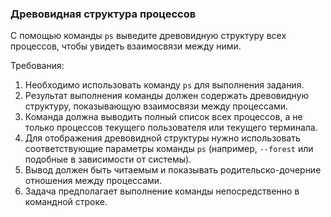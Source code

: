 
### Древовидная структура процессов

С помощью команды `ps` выведите древовидную структуру всех процессов, чтобы увидеть взаимосвязи между ними.

Требования:
1. Необходимо использовать команду `ps` для выполнения задания.
2. Результат выполнения команды должен содержать древовидную структуру, показывающую взаимосвязи между процессами.
3. Команда должна выводить полный список всех процессов, а не только процессов текущего пользователя или текущего терминала.
4. Для отображения древовидной структуры нужно использовать соответствующие параметры команды `ps` (например, `--forest` или подобные в зависимости от системы).
5. Вывод должен быть читаемым и показывать родительско-дочерние отношения между процессами.
6. Задача предполагает выполнение команды непосредственно в командной строке.